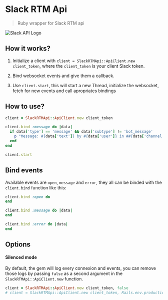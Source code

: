 # Slack RTM Api

> Ruby wrapper for Slack RTM api

![Slack API Logo](https://slack.global.ssl.fastly.net/66f9/img/slack_api_logo.png)

## How it works?

1. Initialize a client with `client = SlackRTMApi::ApiClient.new client_token`, where the `client_token` is your client Slack token.

2. Bind websocket events and give them a callback.

3. Use `client.start`, this will start a new Thread, initialize the websocket, fetch for new events and call apropriates bindings

## How to use?

```rb
client = SlackRTMApi::ApiClient.new client_token

client.bind :message do |data|
  if data['type'] == 'message' && data['subtype'] != 'bot_message'
    p "Message: #{data['text']} by #{data['user']} in ##{data['channel']}"
  end
end

client.start

```

## Bind events

Available events are `open`, `message` and `error`, they all can be binded with the `client.bind` function like this:

```rb
client.bind :open do
end

```

```rb
client.bind :message do |data|
end

```

```rb
client.bind :error do |data|
end

```

## Options

#### Silenced mode

By default, the gem will log every connexion and events, you can remove those logs by passing `false` as a second argument in the `SlackRTMApi::ApiClient.new` function.

```rb
client = SlackRTMApi::ApiClient.new client_token, false
# client = SlackRTMApi::ApiClient.new client_token, Rails.env.production?

```
